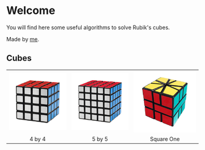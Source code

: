 # Welcome

You will find here some useful algorithms to solve Rubik's cubes.

Made by [me](https://www.terence.cloud/).

## Cubes



<table>
   <tr>
      <td>
         <center>
            <a href="/cubes/4x4"><img src="/images/4x4.webp" /></a>
         </center>
      </td>
      <td>
         <center>
            <a href="/cubes/5x5"><img src="/images/5x5.webp" /></a>
         </center>
      </td>
      <td>
         <center>
            <a href="/cubes/square-one"><img src="/images/square-one.webp" /></a>
         </center>
      </td>
   </tr>
   <tr>
      <td>
         <center>
            <div>4 by 4</div>
         </center>
      </td>
      <td>
         <center>
            <div>5 by 5</div>
         </center>
      </td>
      <td>
         <center>
            <div>Square One</div>
         </center>
      </td>
   </tr>
</table>
